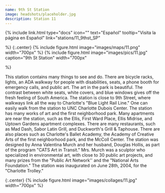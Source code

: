 ```yaml
---
name: 9th St Station
image: headshots/placeholder.jpg
description: Station 11
---
```


{%
  include link.html
  type="docs"
  icon=""
  text="Español"
  tooltip="Visita la página en Español"
  link="stations/11_9thst_SP"

%}
{:.center}
{%
  include figure.html
  image="images/maps/11.png"
  width="700px"
%}
{%
  include figure.html
  image="images/pics/11.jpg"
  caption="9th St Station"
  width="700px"

%}


This station contains many things to see and do. There are bicycle racks, lights, an ADA walkway for people with disabilities, seats, a phone booth for emergency calls, and public art. The art in the park is beautiful. The contrast between white seats, white covers, and blue windows gives off the fresh feeling of South America.
The station is close to 9th Street, where walkways link all the way to Charlotte's "Blue Light Rail Line." One can easily walk from the station to UNC Charlotte Dubois Center. The station has many works of art and the first neighborhood park. Many apartments are near the station,  such as the Ellis, First Ward Place, Ellis Midrise, and Uptown Gardens apartment complexes. There are many restaurants, such as Mad Dash, Sabor Latin Grill, and Duckworth's Grill & Taphouse. There are also places such as Charlotte's Ballet Academy, the Academy of Creative Arts of the first neighborhood park, and the McColl Center. 
The station was designed by Anna Valentina Murch and her husband, Douglas Hollis, as part of the program "CATS Art in Transit." Mrs. Murch was a sculptor who specialized in environmental art, with close to 30 public art projects, and many prizes from the "Public Art Network'' and the "National Arts Foundation." The station was inaugurated on June 28th, 2004, for the "Charlotte Trolley."

{:.center}
{%
include figure.html
image="images/collages/11.jpg"
width="700px"
%}
